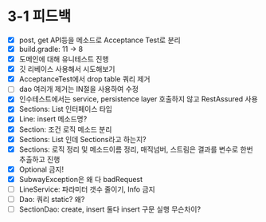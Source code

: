 # 3-1 피드백

- [x] post, get API등을 메소드로 Acceptance Test로 분리
- [x] build.gradle: 11 -> 8
- [x] 도메인에 대해 유니테스트 진행
- [x] 깃 리베이스 사용해서 시도해보기
- [x] AcceptanceTest에서 drop table 쿼리 제거
- [ ] dao 여러개 제거는 IN절을 사용하여 수정
- [x] 인수테스트에서는 service, persistence layer 호출하지 않고 RestAssured 사용
- [x] Sections: List 인터페이스 타입
- [x] Line: insert 메소드명?
- [x] Section: 조건 로직 메소드 분리
- [x] Sections: List<Station> 인데 Sections라고 하는지?
- [x] Sections: 로직 정리 및 메소드이름 정리, 매직넘버, 스트림은 결과를 변수로 한번 추출하고 진행
- [x] Optional 금지!
- [x] SubwayException은 왜 다 badRequest
- [ ] LineService: 파라미터 갯수 줄이기, Info 금지
- [ ] Dao: 쿼리 static? 왜?
- [ ] SectionDao: create, insert 둘다 insert 구문 실행 무슨차이?